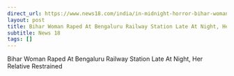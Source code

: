 ```yaml
---
direct_url: https://www.news18.com/india/in-midnight-horror-bihar-woman-accompanied-by-brother-raped-at-bengaluru-railway-station-9285238.html
layout: post
title: Bihar Woman Raped At Bengaluru Railway Station Late At Night, Her Relative Restrained
subtitle: News 18
tags: []
---
```


Bihar Woman Raped At Bengaluru Railway Station Late At Night, Her Relative Restrained
